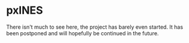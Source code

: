 # pxlNES

There isn't much to see here, the project has barely even started. It has been postponed and will hopefully be continued in the future.
